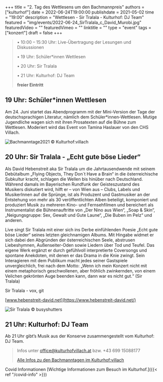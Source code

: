 +++
title = "2.	Tag des Wettlesens um den Bachmannpreis"
authors = ["kulturhof"]
date = 2022-06-24T19:00:00
publishdate = 2021-05-02
time = "19:00"
description = "Wettlesen - Sir Tralala - Kulturhof: DJ Team"
featured = "img/events/2022-06-24_SirTralala_c_David_Murobi.jpg"
featuredVideo = ""
featuredVimeo = ""
linktitle = ""
type = "event"
tags = ["konzert"]
draft = false
+++

>•	10:00 – 15:30 Uhr: Live-Übertragung der Lesungen und Diskussionen
>
>•	19 Uhr: Schüler\*innen Wettlesen
>
>•	20 Uhr: Sir Tralala
>
>•	21 Uhr: Kulturhof: DJ Team
>
>**freier Eintritt**


## 19 Uhr: Schüler\*innen Wettlesen ##

Am 24. Juni startet das Abendprogramm mit der Mini-Version der Tage der deutschsprachigen Literatur, nämlich dem Schüler\*innen-Wettlesen. Mutige Jugendliche wagen sich mit ihren Prosatexten auf die Bühne zum Wettlesen. Moderiert wird das Event von Tamina Haslauer von den CHS Villach.

![Bachmanntage2021](/img/events/2022-06-24_Bachmanntage2021.jpg)
© Kulturhof:villach

## 20 Uhr: Sir Tralala - „Echt gute böse Lieder“ ##

Als David Hebenstreit aka Sir Tralala um die Jahrtausendwende mit seinem Debütalbum
„Flying Objects, They Don`t Have a Brain“ in die österreichische Subkultur kracht,
schlagen die Wellen bis hinüber nach Deutschland. Während damals im Bayerischen
Rundfunk der Geisteszustand des Musikers diskutiert wird, hilft er – von Wien aus –
Clubs, Labels und MusikerInnen auf die Sprünge, ist als Produzent und Gastmusiker an
der Entstehung von mehr als 30 veröffentlichten Alben beteiligt, komponiert und
produziert Musik zu mehreren Kino- und Fernsehfilmen und bereichert als Instrumentalist
die Bühnenauftritte von „Der Nino aus Wien“, „Soap & Skin“, „Neigungsgruppe: Sex,
Gewalt und Gute Laune“, „Die Buben im Pelz“ und anderen.

Live singt Sir Tralala mit einer sich ins Derbe einfühlenden Poesie „Echt gute böse Lieder“
seines letzten gleichnamigen Albums. Mit Hingabe widmet er sich dabei den Abgründen
der österreichischen Seele, abstrusen Liebeshymnen, Außenseiter-Oden sowie Liedern
über Tod und Teufel. Das eigene Werk ergänzt er durch gefühlvoll interpretierte
Coversongs und spontane Anekdoten, mit denen er das Drama in die Knie zwingt. Sein
Interagieren mit dem Publikum macht jedes seiner Gastspiele unvergleichlich, frei nach
dem Motto: „Wenn ich mein Konzert nicht mit einem metaphorisch geschwollenen, aber
fröhlich zwinkernden, von einem Veilchen gekrönten Auge beenden kann, dann war es
nicht gut.“ (Sir Tralala)

Sir Tralala - vox, git

[www.hebenstreit-david.net](https://www.hebenstreit-david.net/)


![Sir Tralala](/img/events/2022-06-24_Sir_Tralala_c_busyshutters-6403.PNG)
© busyshutters

## 21 Uhr: Kulturhof: DJ Team ##
Ab 21 Uhr gibt’s Musik aus der Konserve zusammengestellt vom Kulturhof: DJ Team.



>Infos unter office@kulturhofvillach.at bzw. +43 699 15088177
>
>[Alle Infos zu den Bachmanntagen im Kulturhof:villach](https://kulturhofvillach.at/events/2022/2022-06-23_bachmann/)

Covid Informationen
[Wichtige Informationen zum Besuch im Kulturhof.]({{< ref "/covid-info" >}})
